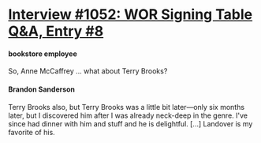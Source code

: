 # [Interview #1052: WOR Signing Table Q&A, Entry #8](https://www.theoryland.com/intvmain.php?i=1052#8)

#### bookstore employee

So, Anne McCaffrey ... what about Terry Brooks?

#### Brandon Sanderson

Terry Brooks also, but Terry Brooks was a little bit later—only six months later, but I discovered him after I was already neck-deep in the genre. I've since had dinner with him and stuff and he is delightful. [...] Landover is my favorite of his.

